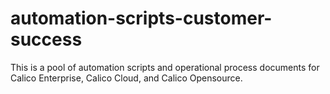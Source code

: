 # automation-scripts-customer-success
This is a pool of automation scripts and operational process documents for Calico Enterprise, Calico Cloud, and Calico Opensource.
